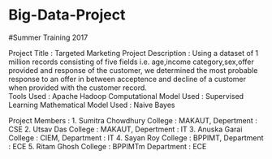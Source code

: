 # Big-Data-Project
#Summer Training 2017

Project Title : Targeted Marketing
Project Description : Using a dataset of 1 million records consisting of five fields i.e. age,income category,sex,offer provided and response of the customer, we determined the most probable response to an offer in between acceptence and decline of a customer when provided with the customer record.  
Tools Used : Apache Hadoop
Computational Model Used : Supervised Learning
Mathematical Model Used : Naive Bayes

Project Members :
	1. Sumitra Chowdhury
		College : MAKAUT, Depertment : CSE
	2. Utsav Das
		College : MAKAUT, Depertment : IT
	3. Anuska Garai
		College : CIEM, Department : IT
	4. Sayan Roy
		College : BPPIMT, Department : ECE 
	5. Ritam Ghosh 
		College : BPPIMTm Department : ECE
